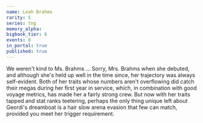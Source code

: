 ```yaml
---
name: Leah Brahms
rarity: 5
series: tng
memory_alpha:
bigbook_tier: 6
events: 8
in_portal: true
published: true
---
```


We weren't kind to Ms. Brahms … Sorry, Mrs. Brahms when she debuted, and although she's held up well in the time since, her trajectory was always self-evident. Both of her traits whose numbers aren't overflowing did catch their megas during her first year in service, which, in combination with good voyage metrics, has made her a fairly strong crew. But now with her traits tapped and stat ranks teetering, perhaps the only thing unique left about Geordi's dreamboat is a hair slow arena evasion that few can match, provided you meet her trigger requirement.
